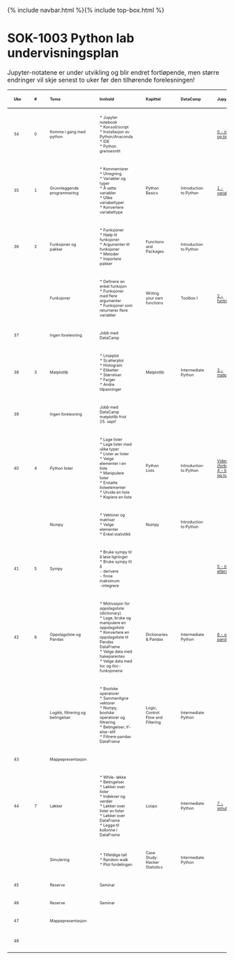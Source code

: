 {% include navbar.html %}{% include top-box.html %}
<style> table { width:100%; font-size: 9px; } table, th, td { border-collapse: collapse; } th, td { padding: 15px; text-align: left; } th { border-bottom: 1px solid black; } </style>
# SOK-1003 Python lab undervisningsplan

<p>Jupyter-notatene er under utvikling og blir endret fortløpende, men større endringer vil skje senest to uker før den tilhørende forelesningen!</p>

|Uke	|#	|Tema	|Innhold	|Kapittel	|DataCamp	|Jupyter	|Innlevering|
|---|---|---|---|---|---|---|---|
|34	|0	|Komme i gang med python	|* Jupyter notebook<br>* Konsoll/script<br>* Installasjon av Python/Anaconda<br>* IDE<br>* Python grensesnitt	|||[0 - installasjon og tips](https://github.com/uit-sok-1003-h24/notebooks/blob/main/0%20-%20installasjon%20og%20tips.ipynb)||
|35 |1   |Grunnleggende programmering	|* Kommentarer<br>* Utregning<br>* Variabler og typer<br>* Å sette variabler<br>* Ulike variabeltyper<br>* Konvertere variabeltype	|Python Basics	|Introduction to Python	|[1 - variabler.ipynb](https://github.com/uit-sok-1003-h24/notebooks/blob/main/1%20-%20introduksjon.ipynb)|[DataCamp](https://app.datacamp.com/groups/sok-1003-python-lab/dashboard)|
|36	|2	|Funksjoner og pakker	|* Funksjoner<br>* Hjelp til funksjoner<br>* Argumenter til funksjoner<br>* Metoder<br>* Importere pakker	|Functions and Packages	|Introduction to Python	|||
|   |   |Funksjoner	|* Definere en enkel funksjon<br>* Funksjoner med flere argumenter<br>* Funksjoner som returnerer flere variabler	|Writing your own functions	|Toolbox I	|[2 - funksjoner.ipynb](https://github.com/uit-sok-1003-h24/notebooks/blob/main/2%20-%20funksjoner.ipynb)|[DataCamp](https://app.datacamp.com/groups/sok-1003-python-lab/dashboard)|
|37 ||Ingen forelesning|Jobb med DataCamp||||Seminar (se forelesningsplan/Canvas)|
|38	|3	|Matplotlib	|* Linjeplot<br>* Scatterplot<br>* Histogram<br>* Etiketter<br>* Størrelser<br>* Farger<br>* Andre tilpasninger	|Matplotlib	|Intermediate Python	|[3 - matplotlib.ipynb](https://github.com/uit-sok-1003-h24/notebooks/blob/main/3%20-%20matplotlib.ipynb)|[DataCamp](https://app.datacamp.com/groups/sok-1003-python-lab/dashboard)|
|39 ||Ingen forelesning|Jobb med DataCamp <br> matplotlib frist 25. sept!||||Seminar (se forelesningsplan/Canvas)|
|40	|4	|Python lister	|* Lage lister<br>* Lage lister med ulike typer<br>* Lister av lister<br>* Velge elementer i en liste<br>* Manipulere lister<br>* Erstatte listeelementer<br>* Utvide en liste<br>* Kopiere en liste	|Python Lists	|Introduction to Python	|[Videoforelesning (forberedende)](https://youtu.be/qXyTLEjd29Y) <br> [4 - lister, oppslag og numpy.ipynb](https://github.com/uit-sok-1003-h24/notebooks/blob/main/4%20-%20lister%2C%20oppslag%20og%20numpy.ipynb)|[DataCamp](https://app.datacamp.com/groups/sok-1003-python-lab/dashboard)|
|   |   |Numpy	|* Vektorer og matriser<br>* Velge elementer<br>* Enkel statistikk	|Numpy	|Introduction to Python	||[DataCamp](https://app.datacamp.com/groups/sok-1003-python-lab/dashboard)|
|41	|5	|Sympy	|* Bruke sympy til å løse ligninger<br>* Bruke sympy til å<br>- derivere<br>- finne maksimum<br>-integrere	|||[5 - tilbud og etterspørsel.ipynb](https://github.com/uit-sok-1003-h24/notebooks/blob/main/5%20-%20sympy.ipynb)|[Sympy-oppgaver](https://github.com/uit-sok-1003-h24/uit-sok-1003-h24.github.io/tree/main/seminar4)|
|42	|6	|Oppslagsliste og Pandas	|* Motivasjon for oppslagsliste (dictionary)<br>* Lage, bruke og manipulere en oppslagsliste<br>* Konvertere en oppslagsliste til Pandas DataFrame<br>* Velge data med hakeparentes<br>* Velge data med loc og iloc-funksjonene	|Dictionaries & Pandas	|Intermediate Python	|[6 - oppslag og pandas.ipynb](https://github.com/uit-sok-1003-h24/notebooks/blob/main/6%20-%20Pandas%2C%20filtrering%2C%20logikk%20og%20betingelser.ipynb)|[DataCamp](https://app.datacamp.com/groups/sok-1003-python-lab/dashboard)|
|   |   |Logikk, filtrering og betingelser	|* Boolske operatorer<br>* Sammenligne vektorer<br>* Numpy, boolske operatorer og filtrering<br>* Betingelser; if-else-elif<br>* Filtrere pandas DataFrame	|Logic, Control Flow and Filtering	|Intermediate Python	||[DataCamp](https://app.datacamp.com/groups/sok-1003-python-lab/dashboard)|
|43||Mappepresentasjon|||||Presentasjon av mappe 1|
|44	|7	|Løkker	|* While-løkke<br>* Betingelser<br>* Løkker over lister<br>* Indekser og verdier<br>* Løkker over lister av lister<br>* Løkker over DataFrame<br>* Legge til kollonne i DataFrame	|Loops	|Intermediate Python	|[7 - simulering.ipynb](https://github.com/uit-sok-1003-h24/notebooks/blob/main/7%20-%20løkker%20og%20simulering.ipynb)|[DataCamp](https://app.datacamp.com/groups/sok-1003-python-lab/dashboard)|
|   |   |Simulering	|* Tilfeldige tall<br>* Random walk<br>* Plot fordelingen	|Case Study: Hacker Statistics	|Intermediate Python	||Oppgave kommer|
|45||Reserve|Seminar|||||
|46||Reserve|Seminar|||||
|47||Mappepresentasjon|||||Presentasjon av mappe 2|
|48|||||||Eksamensinnlevering 29.11.2024 (Wiseflow)|



